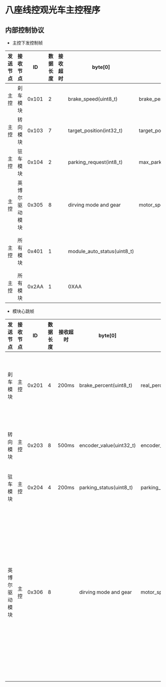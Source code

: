 八座线控观光车主控程序
========================
内部控制协议
------------------------
* 主控下发控制帧

|发送节点|接收节点|ID|数据长度|接收超时|byte[0]|byte[1]|byte[2]|byte[3]|byte[4]|byte[5]|byte[6]|byte[7]|备注|
|----|------|-----|-----|-----|-----|-----|-----|----|-----|-----|-----|-----|-----|
|主控|刹车模块|0x101|2||brake_speed(uint8_t)|brake_percent(uint8_t)|||||||||
|主控|转向模块|0x103|7||target_position(int32_t)|target_position>>8(int32_t)|target_position>>16(int32_t)|target_position>>24(int32_t)|steering_zero_point(uint16_t)|steering_zero_point>>8(uint16_t)|max_steering_speed(uint8_t)|||
|主控|驻车模块|0x104|2||parking_request(int8_t)|max_parking_current(int8_t)|||||||||
|主控|英博尔驱动模块|0x305|8||dirving mode and gear|motor_speed>>8(uint16_t)|motor_speed(uint16_t)|driving_acc(uint8_t)|dirving_dec(uint8_t)|0|0|data_checksums|byte0[0:2]mode:<br>0-manu_mode,<br>1-auto_mode<br>byte0[3:5]gear:<br>0-P_Gear,<br>1-N_Gear,<br>2-D_gear,<br>3-R_Gear|
|主控|所有模块|0x401|1||module_auto_status(uint8_t)||||||||bit[0]:braking bit[1]:parking bit[2]:steering bit[3]:driving bit[4]:gear bit[5]:light |
|主控|所有模块|0x2AA|1||0XAA||||||||该帧用于当转向发送人工干预信息后，主控发送的应答信号|

* 模块心跳帧

|发送节点|接收节点|ID|数据长度|接收超时|byte[0]|byte[1]|byte[2]|byte[3]|byte[4]|byte[5]|byte[6]|byte[7]|备注|
|----|------|-----|-----|-----|-----|-----|-----|----|-----|-----|-----|-----|-----|
|刹车模块|主控|0x201|4|200ms|brake_percent(uint8_t)|real_percent(uint8_t)|auto_driver_flag(uint8_t)|error_flag(uint8_t)|||||error_flag[0:3]:<br>bit[0]-电机过流错误<br>bit[1]-光电传感器错误<br>bit[2]-电机编码器错误<br>bit[3]-驱动错误|
|转向模块|主控|0x203|8|500ms|encoder_value(uint32_t)|encoder_value>>8(uint32_t)|encoder_value>>16(uint32_t)|encoder_value>>24(uint32_t)|steering_speed(int16_t)|steering_speed>>8(int16_t)|error_flag|auto_driver_flag|error_flag[0:2]:<br>bit[0]-扭矩传感器自检错误<br>bit[1]-编码器错误<br>bit[2]-电机过流错误|
|驻车模块|主控|0x204|4|200ms|parking_status(uint8_t)|parking_request(uint8_t)|real_current(uint8_t)|error_flag(uint8_t)|||||error_flag[0:3]:<br>bit[1]-电机过流错误<br>|
|英博尔驱动模块|主控|0x306|8||dirving mode and gear|motor_speed>>8(uint16_t)|motor_speed(uint16_t)|driving_acc(uint8_t)|dirving_dec(uint8_t)|motor_temp|error_flag|data_checksums|error_flag:<br>0x2-预充电故障(上电预充不正常),<br>0x3-过流故障<br>0x4-MCU过温故障,<br>0x5-主接触器丢失,<br>0x6-电流传感器故障,<br>0x8-CAN通讯故障,<br>0x9-母线欠压故障,<br>0xa-母线过压故障,<br>0xb-电机过温故障,<br>0xc-EEPROM读写故障,<br>0xd加速器故障,<br>0xf-电机堵转故障|
